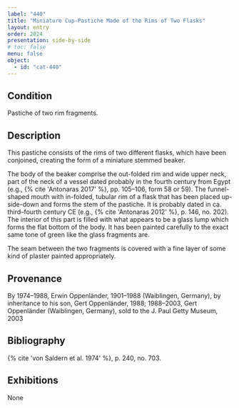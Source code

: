 ```yaml
---
label: "440"
title: "Miniature Cup-Pastiche Made of the Rims of Two Flasks"
layout: entry
order: 2024
presentation: side-by-side
# toc: false
menu: false
object:
  - id: "cat-440"
---
```


## Condition

Pastiche of two rim fragments.

## Description

This pastiche consists of the rims of two different flasks, which have been conjoined, creating the form of a miniature stemmed beaker.

The body of the beaker comprise the out-folded rim and wide upper neck, part of the neck of a vessel dated probably in the fourth century from Egypt (e.g., {% cite 'Antonaras 2017' %}, pp. 105–106, form 58 or 59). The funnel-shaped mouth with in-folded, tubular rim of a flask that has been placed up-side-down and forms the stem of the pastiche. It is probably dated in ca. third–fourth century CE (e.g., {% cite 'Antonaras 2012' %}, p. 146, no. 202). The interior of this part is filled with what appears to be a glass lump which forms the flat bottom of the body. It has been painted carefully to the exact same tone of green like the glass fragments are.

The seam between the two fragments is covered with a fine layer of some kind of plaster painted appropriately.

## Provenance

By 1974–1988, Erwin Oppenländer, 1901–1988 (Waiblingen, Germany), by inheritance to his son, Gert Oppenländer, 1988; 1988–2003, Gert Oppenländer (Waiblingen, Germany), sold to the J. Paul Getty Museum, 2003

## Bibliography

{% cite 'von Saldern et al. 1974' %}, p. 240, no. 703.

## Exhibitions

None